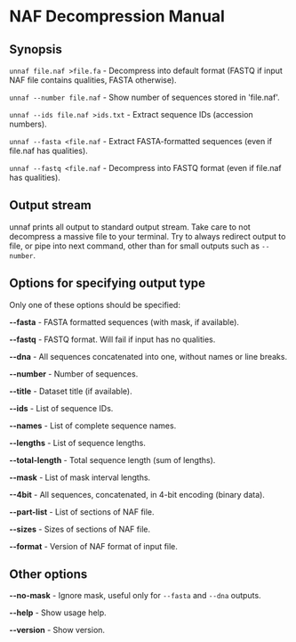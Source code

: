 # NAF Decompression Manual

## Synopsis

`unnaf file.naf >file.fa` - Decompress into default format
(FASTQ if input NAF file contains qualities, FASTA otherwise).

`unnaf --number file.naf` - Show number of sequences stored in 'file.naf'.

`unnaf --ids file.naf >ids.txt` - Extract sequence IDs (accession numbers).

`unnaf --fasta <file.naf` - Extract FASTA-formatted sequences (even if file.naf has qualities).

`unnaf --fastq <file.naf` - Decompress into FASTQ format (even if file.naf has qualities).

## Output stream

unnaf prints all output to standard output stream.
Take care to not decompress a massive file to your terminal.
Try to always redirect output to file, or pipe into next command,
other than for small outputs such as `--number`.

## Options for specifying output type

Only one of these options should be specified:

**--fasta** - FASTA formatted sequences (with mask, if available).

**--fastq** - FASTQ format. Will fail if input has no qualities.

**--dna** - All sequences concatenated into one, without names or line breaks.

**--number** - Number of sequences.

**--title** - Dataset title (if available).

**--ids** - List of sequence IDs.

**--names** - List of complete sequence names.

**--lengths** - List of sequence lengths.

**--total-length** - Total sequence length (sum of lengths).

**--mask** - List of mask interval lengths.

**--4bit** - All sequences, concatenated, in 4-bit encoding (binary data).

**--part-list** - List of sections of NAF file.

**--sizes** - Sizes of sections of NAF file.

**--format** - Version of NAF format of input file.

## Other options

**--no-mask** - Ignore mask, useful only for `--fasta` and `--dna` outputs.

**--help** - Show usage help.

**--version** - Show version.
